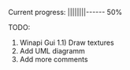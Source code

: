 Current progress: ||||||||------ 50%

TODO: 
1) Winapi Gui
	1.1) Draw textures
2) Add UML diagramm
3) Add more comments